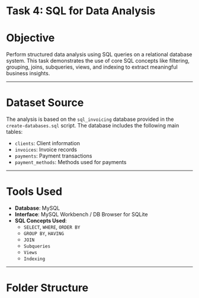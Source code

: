 # Task 4: SQL for Data Analysis

# Objective
Perform structured data analysis using SQL queries on a relational database system. This task demonstrates the use of core SQL concepts like filtering, grouping, joins, subqueries, views, and indexing to extract meaningful business insights.

---

# Dataset Source
The analysis is based on the `sql_invoicing` database provided in the `create-databases.sql` script. The database includes the following main tables:

- `clients`: Client information
- `invoices`: Invoice records
- `payments`: Payment transactions
- `payment_methods`: Methods used for payments

---

# Tools Used
- **Database**: MySQL
- **Interface**: MySQL Workbench / DB Browser for SQLite
- **SQL Concepts Used**:
  - `SELECT`, `WHERE`, `ORDER BY`
  - `GROUP BY`, `HAVING`
  - `JOIN`
  - `Subqueries`
  - `Views`
  - `Indexing`

---

# Folder Structure